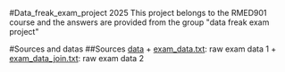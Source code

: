 #Data_freak_exam_project 2025
This project belongs to the RMED901 course and the answers are provided from the group "data freak exam project"

#Sources and datas 
##Sources
[data](data)
    + [exam_data.txt](data/exam_data.txt): raw exam data 1
    + [exam_data_join.txt](data/exam_data_join.txt): raw exam data 2
 